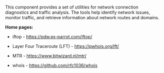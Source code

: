 This component provides a set of utilities for network connection diagnostics and traffic analysis.
The tools help identify network issues, monitor traffic, and retrieve information about network routes and domains.

**Home pages:**

  * iftop - <https://pdw.ex-parrot.com/iftop/>

  * Layer Four Traceroute (LFT) - <https://pwhois.org/lft/>

  * MTR - <https://www.bitwizard.nl/mtr/>

  * whois - <https://github.com/rfc1036/whois>
